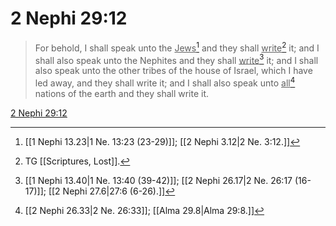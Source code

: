 # 2 Nephi 29:12

> For behold, I shall speak unto the <u>Jews</u>[^a] and they shall <u>write</u>[^b] it; and I shall also speak unto the Nephites and they shall <u>write</u>[^c] it; and I shall also speak unto the other tribes of the house of Israel, which I have led away, and they shall write it; and I shall also speak unto <u>all</u>[^d] nations of the earth and they shall write it.

[2 Nephi 29:12](https://www.churchofjesuschrist.org/study/scriptures/bofm/2-ne/29?lang=eng&id=p12#p12)


[^a]: [[1 Nephi 13.23|1 Ne. 13:23 (23-29)]]; [[2 Nephi 3.12|2 Ne. 3:12.]]
[^b]: TG [[Scriptures, Lost]].
[^c]: [[1 Nephi 13.40|1 Ne. 13:40 (39-42)]]; [[2 Nephi 26.17|2 Ne. 26:17 (16-17)]]; [[2 Nephi 27.6|27:6 (6-26).]]
[^d]: [[2 Nephi 26.33|2 Ne. 26:33]]; [[Alma 29.8|Alma 29:8.]]
